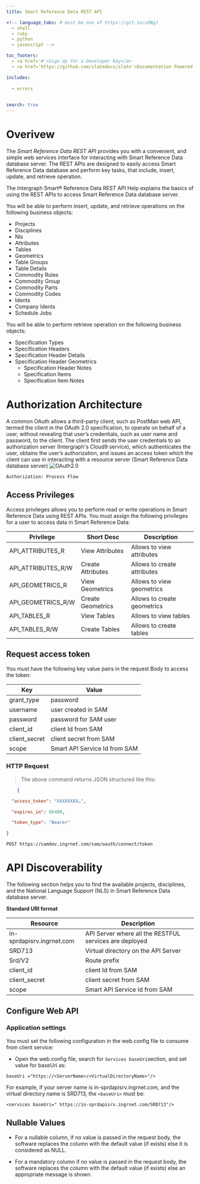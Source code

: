 ```yaml
---
title: Smart Reference Data REST API

<!-- language_tabs: # must be one of https://git.io/vQNgJ
  - shell
  - ruby
  - python
  - javascript --> 

toc_footers:
  - <a href='#'>Sign Up for a Developer Key</a>
  - <a href='https://github.com/slatedocs/slate'>Documentation Powered by Slate</a>

includes:
  
  - errors
 

search: true
---
```


# Overivew

The *Smart Reference Data REST API* provides you with a convenient, and simple web services interface for interacting with Smart Reference Data database server. The REST APIs are designed to easily access Smart Reference Data database and perform key tasks, that include, insert, update, and retrieve operation.

The Intergraph Smart® Reference Data REST API Help explains the basics of using the REST APIs to access Smart Reference Data database server.

You will be able to perform insert, update, and retrieve operations on the following business objects:

* Projects
* Disciplines
* Nls
* Attributes
* Tables
* Geometrics
* Table Groups
* Table Details
* Commodity Rules
* Commodity Group
* Commodity Parts
* Commodity Codes
* Idents
* Company Idents
* Schedule Jobs

You will be able to perform retrieve operation on the following business objects:

* Specification Types
* Specification Headers
* Specification Header Details
* Specification Header Geometrics
   * Specification Header Notes
   * Specification Items
   * Specification Item Notes


# Authorization Architecture

A common OAuth allows a third-party client, such as PostMan web API, termed the client in the OAuth 2.0 specification, to operate on behalf of a user, without revealing that user’s credentials, such as user name and password, to the client. The client first sends the user credentials to an authorization server (Intergraph's Cloud9 service), which authenticates the user, obtains the user’s authorization, and issues an access token which the client can use in interacting with a resource server (Smart Reference Data database server)
![OAuth2.0](index.png)


`Authorization: Process Flow`

## Access Privileges

Access privileges allows you to perform read or write operations in Smart Reference Data using REST APIs. You must assign the following privileges for a user to access data in Smart Reference Data:

| Privilege          | Short Desc        | Description                 |
|--------------------|-------------------|-----------------------------|
| API_ATTRIBUTES_R   | View Attributes   | Allows to view attributes   |
| API_ATTRIBUTES_R/W | Create Attributes | Allows to create attributes |
| API_GEOMETRICS_R   | View Geometrics   | Allows to view geometrics   |
| API_GEOMETRICS_R/W | Create Geometrics | Allows to create geometrics |
| API_TABLES_R       | View Tables       | Allows to view tables       |
| API_TABLES_R/W     | Create Tables     | Allows to create tables     |

## Request access token

You must have the following key value pairs in the request Body to access the token:

| Key           | Value                         |
|---------------|-------------------------------|
| grant_type    | password                      |
| username      | user created in SAM           |
| password      | password for SAM user         |
| client_id     | client Id from SAM            |
| client_secret | client secret from SAM        |
| scope         | Smart API Service Id from SAM |

### HTTP Request

> The above command returns JSON structured like this:

```json
	{

  "access_token": "XXXXXXXX…",

  "expires_in": 86400,

  "token_type": "Bearer"

}
```
`POST https://samdev.ingrnet.com/sam/oauth/connect/token`

# API Discoverability

The following section helps you to find the available projects, disciplines, and the National Language Support (NLS) in Smart Reference Data database server.

**Standard URI format**

| Resource                  | Description                                            |
|---------------------------|--------------------------------------------------------|
| in-sprdapisrv.ingrnet.com | API Server where all the RESTFUL services are deployed |
| SRD713                    | Virtual directory on the API Server                    |
| Srd/V2                    | Route prefix                                           |
| client_id                 | client Id from SAM                                     |
| client_secret             | client secret from SAM                                 |
| scope                     | Smart API Service Id from SAM                          |

## Configure Web API

### Application settings

You must set the following configuration in the web.config file to consume from client service:

   * Open the web.config file, search for `Services baseUri`section, and set value for baseUri as:

`baseUri ="https://<ServerName>/<VirtualDirectoryName>"/>`

For example, if your server name is in-sprdapisrv.ingrnet.com, and the virtual directory name is SRD713, the `<baseUri>` must be:

  `<services baseUri=" https://in-sprdapisrv.ingrnet.com/SRD713"/>`

## Nullable Values

* For a nullable column, if no value is passed in the request body, the software replaces the column with the default value (if exists) else it is considered as NULL.

* For a mandatory column if no value is passed in the request body, the software replaces the column with the default value (if exists) else an appropriate message is shown.


